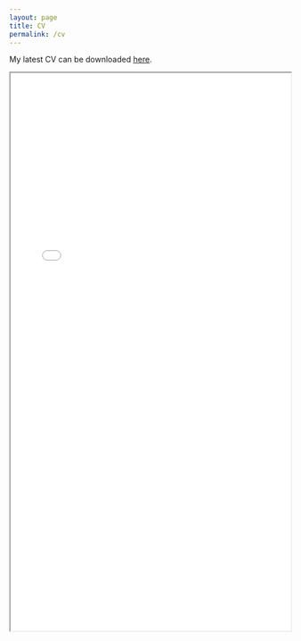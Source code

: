 ```yaml
---
layout: page
title: CV
permalink: /cv
---
```


My latest CV can be downloaded <a href="assets/cv/CV_Yifan_Yang.pdf">here</a>.

<iframe src="assets/cv/CV_Yifan_Yang.pdf" width="100%" height="1000px">
</iframe>
